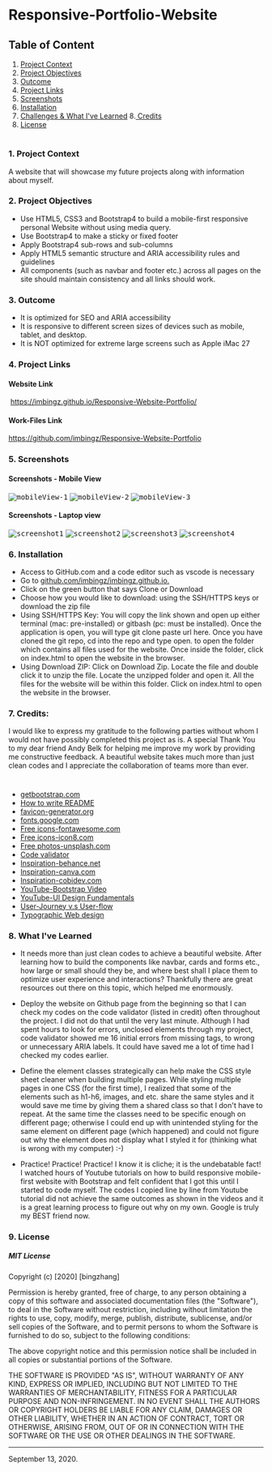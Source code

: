 # Responsive-Portfolio-Website
## Table of Content
 
1. [ Project Context ](#context)
2. [ Project Objectives ](#objectives)
3. [ Outcome ](#Outcome)
4.  [ Project Links ](#Links)
5. [ Screenshots ](#Screenshots)
6. [ Installation](#Installation)
7. [Challenges & What I've Learned](#learned)
8.[ Credits](#Credits)
9. [ License ](#License)
#

<a name="context"></a>
### 1. Project Context
A website that will showcase my future projects along with information about myself.

<a name="objectives"></a>
### 2. Project Objectives
 * Use HTML5, CSS3 and Bootstrap4 to build a mobile-first responsive personal Website without using media query. 
 * Use Bootstrap4 to make a sticky or fixed footer
 * Apply Bootstrap4 sub-rows and sub-columns 
 * Apply HTML5 semantic structure and ARIA accessibility rules and guidelines
 * All components (such as navbar and footer etc.) across all pages on the site should maintain consistency and all links should work. 

<a name="tools"></a>
### 3. Outcome
* It is optimized for SEO and ARIA accessibility 
* It is responsive to different screen sizes of devices such as mobile, tablet, and desktop.
* It is NOT optimized for extreme large screens such as Apple iMac 27

<a name="Links"></a>
### 4. Project Links

#### Website Link
 https://imbingz.github.io/Responsive-Website-Portfolio/

#### Work-Files Link
https://github.com/imbingz/Responsive-Website-Portfolio

<a name="Screenshots"></a>
### 5. Screenshots 

#### Screenshots - Mobile View

<kbd>![mobileView-1](assets/images/m5.png)</kbd>
<kbd>![mobileView-2](assets/images/m1.png)</kbd>
<kbd>![mobileView-3](assets/images/m2.png)</kbd>


####  Screenshots - Laptop view 
<kbd>![screenshot1](assets/images/s1.png)</kbd>
<kbd>![screenshot2](assets/images/s2.png)</kbd>
<kbd>![screenshot3](assets/images/s3.png)</kbd>
<kbd>![screenshot4](assets/images/s4.png)</kbd>



<a name="Installation"></a>
### 6. Installation
* Access to GitHub.com and a code editor such as vscode is necessary
* Go to [github.com/imbingz/imbingz.github.io.](https://github.com/imbingz/Responsive-Website-Portfolio)
* Click on the green button that says Clone or Download
* Choose how you would like to download: using the SSH/HTTPS keys or download the zip file
* Using SSH/HTTPS Key: You will copy the link shown and open up either terminal (mac: pre-installed) or gitbash (pc: must be installed). Once the application is open, you will type git clone paste url here. Once you have cloned the git repo, cd into the repo and type open. to open the folder which contains all files used for the website. Once inside the folder, click on index.html to open the website in the browser.
* Using Download ZIP: Click on Download Zip. Locate the file and double click it to unzip the file. Locate the unzipped folder and open it. All the files for the website will be within this folder. Click on index.html to open the website in the browser.


<a name="Credits"></a>
### 7. Credits:

I would like to express my gratitude to the following parties without whom I would not have possibly completed this project as is. A special Thank You to my dear friend Andy Belk for helping me improve my work by providing me constructive feedback. A beautiful website takes much more than just clean codes and I appreciate the collaboration of teams more than ever.
#
* [getbootstrap.com](https://getbootstrap.com/docs/4.0/getting-started/introduction/)
* [How to write README](https://github.com/matiassingers/awesome-readme)
* [favicon-generator.org](https://www.favicon-generator.org/)
* [fonts.google.com](https://fonts.google.com/)
* [Free icons-fontawesome.com](https://fontawesome.com/v4.7.0/get-started/)
* [Free icons-icon8.com](https://icons8.com/)
* [Free photos-unsplash.com](https://unsplash.com/)
* [Code validator](https://validator.w3.org/)
* [Inspiration-behance.net](https://www.behance.net/collection/178220473/Portfolio-website)
* [Inspiration-canva.com](https://www.canva.com)
* [Inspiration-cobidev.com](https://cobidev.com/)
* [YouTube-Bootstrap Video](https://youtu.be/zhllkjYYUVE)
* [YouTube-UI Design Fundamentals](https://youtu.be/tRpoI6vkqLs)
* [User-Journey v.s User-flow](https://xd.adobe.com/ideas/process/user-research/user-journey-vs-user-flow/)
* [Typographic Web design](http://www.typographicwebdesign.com/setting-text/font-size-line-height-measure-alignment/#:~:text=Line%20height%20controls%20the%20amount,like%20a%20tightly%20woven%20fabric)



<a name="learned"></a>
### 8. What I've Learned
* It needs more than just clean codes to achieve a beautiful website. After learning how to build the components like navbar, cards and forms etc., how large or small should they be, and where best shall I place them to optimize user experience and interactions? Thankfully there are great resources out there on this topic, which helped me enormously. 

* Deploy the website on Github page from the beginning so that I can check my codes on the code validator (listed in credit) often throughout the project. I did not do that until the very last minute. Although I had spent hours to look for errors, unclosed elements through my project, code validator showed me 16 initial errors from missing tags, to wrong or unnecessary ARIA labels. It could have saved me a lot of time had I checked my codes earlier. 

* Define the element classes strategically can help make the CSS style sheet cleaner when building multiple pages. While styling multiple pages in one CSS (for the first time), I realized that some of the elements such as h1-h6, images, and etc. share the same styles and it would save me time by giving them a shared class so that I don't have to repeat. At the same time the classes need to be specific enough on different page; otherwise I could end up with unintended styling for the same element on different page (which happened) and could not figure out why the element does not display what I styled it for (thinking what is wrong with my computer) :-)

* Practice! Practice! Practice! I know it is cliche; it is the undebatable fact! I watched hours of Youtube tutorials on how to build responsive mobile-first website with Bootstrap and felt confident that I got this until I started to code myself. The codes I copied line by line from Youtube tutorial did not achieve the same outcomes as shown in the videos and it is a great learning process to figure out why on my own. Google is truly my BEST friend now.  



<a name="License"></a>
### 9. License

##### MIT License
<p>Copyright (c) [2020] [bingzhang]</p>
<p>Permission is hereby granted, free of charge, to any person obtaining a copy of this software and associated documentation files (the "Software"), to deal in the Software without restriction, including without limitation the rights to use, copy, modify, merge, publish, distribute, sublicense, and/or sell copies of the Software, and to permit persons to whom the Software is furnished to do so, subject to the following conditions:</p>
<p>The above copyright notice and this permission notice shall be included in all copies or substantial portions of the Software.</p>
<p>THE SOFTWARE IS PROVIDED "AS IS", WITHOUT WARRANTY OF ANY KIND, EXPRESS OR IMPLIED, INCLUDING BUT NOT LIMITED TO THE WARRANTIES OF MERCHANTABILITY, FITNESS FOR A PARTICULAR PURPOSE AND NON-INFRINGEMENT. IN NO EVENT SHALL THE AUTHORS OR COPYRIGHT HOLDERS BE LIABLE FOR ANY CLAIM, DAMAGES OR OTHER LIABILITY, WHETHER IN AN ACTION OF CONTRACT, TORT OR OTHERWISE, ARISING FROM, OUT OF OR IN CONNECTION WITH THE SOFTWARE OR THE USE OR OTHER DEALINGS IN THE SOFTWARE.</p>
<hr>
September 13, 2020.
